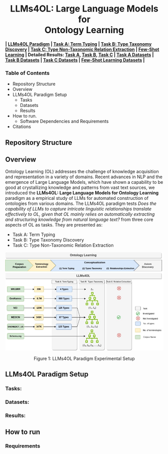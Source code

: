 
<h1 align="center">LLMs4OL: Large Language Models for <br> Ontology Learning 
</h1>

**| [LLMs4OL Paradigm](./README.md#llms4ol-paradigm-setup) | [Task A: Term Typing](./TaskA/README.md) | [Task B: Type Taxonomy Discovery](./TaskB/README.md) | [Task C: Type Non-Taxonomic Relation Extraction](./TaskC/README.md) | [Few-Shot Learning](./FSL/README.md) | Detailed Results: [Task A](./TaskA/results/readme.md), [Task B](./TaskB/results/readme.md), [Task C](./TaskC/results/readme.md)  | [Task A Datasets](./datasets/TaskA/README.md) | [Task B Datasets](./datasets/TaskB/README.md) | [Task C Datasets](./datasets/TaskC/README.md) | [Few-Shot Learning Datasets](./datasets/FSL/README.md) |**

### Table of Contents
- Repository Structure
- Overview
- LLMs4OL Paradigm Setup
    - Tasks
    - Datasets
    - Results
- How to run.
    - Software Dependencies and Requirements
- Citations

## Repository Structure

## Overview
Ontology Learning (OL) addresses the challenge of knowledge acquisition and representation  in a variety of domains. Recent advances in NLP and the emergence of Large Language Models, which have shown a capability to be good at crystallizing knowledge and patterns from vast text sources, we introduced the **LLMs4OL: Large Language Models for Ontology Learning** paradigm as a empirical study of LLMs for automated construction of ontologies from various domains.  The LLMs4OL paradigm tests *Does the capability of LLMs to capture intricate linguistic relationships translate effectively to OL, given that OL mainly relies on automatically extracting and structuring knowledge from natural language text?* from three core aspects of OL as tasks. They are presented as:

- Task A: Term Typing
- Task B: Type Taxonomy Discovery
- Task C: Type Non-Taxonomic Relation Extraction

![LLMs4OL](images/LLMs4OL.jpg)  
<div align="center">Figure 1: LLMs4OL Paradigm Experimental Setup</div>

## LLMs4OL Paradigm Setup

<!-- 
This repository aims to foster constructing the ORKG using predefined set of predicates existing in the graph.
This directs ORKG users to converge towards selecting predicates added by domain experts while not preventing
them from adding new ones / selecting other ones, as the crowdsourcing concept of the ORKG suggests. Note that this
service and the
Templates Recommendation service
serve the same purpose, but from different perspectives. -->

### Tasks:

### Datasets:

### Results:



## How to run

### Requirements
